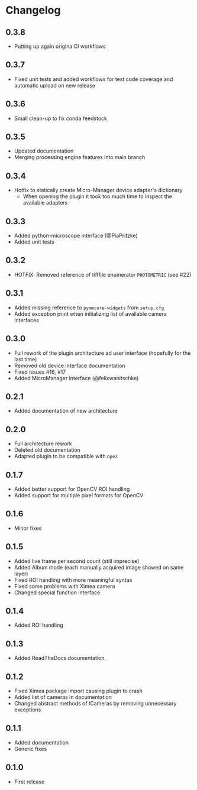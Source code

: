 # Changelog

## 0.3.8

- Putting up again origina CI workflows

## 0.3.7

- Fixed unit tests and added workflows for test code coverage and automatic upload on new release

## 0.3.6

- Small clean-up to fix conda feedstock

## 0.3.5

- Updated documentation
- Merging processing engine features into main branch

## 0.3.4

- Hotfix to statically create Micro-Manager device adapter's dictionary
  - When opening the plugin it took too much time to inspect the available adapters

## 0.3.3

- Added python-microscope interface (@PiaPritzke)
- Added unit tests

## 0.3.2

- HOTFIX: Removed reference of tifffile enumerator `PHOTOMETRIC` (see #22)

## 0.3.1

- Added missing reference to `pymmcore-widgets` from `setup.cfg`
- Added exception print when initializing list of available camera interfaces

## 0.3.0

- Full rework of the plugin architecture ad user interface (hopefully for the last time)
- Removed old device interface documentation
- Fixed issues #16, #17
- Added MicroManager interface (@felixwanitschke)

## 0.2.1

- Added documentation of new architecture

## 0.2.0

- Full architecture rework
- Deleted old documentation
- Adapted plugin to be compatible with `npe2`

## 0.1.7

- Added better support for OpenCV ROI handling
- Added support for multiple pixel formats for OpenCV

## 0.1.6

- Minor fixes

## 0.1.5

- Added live frame per second count (still imprecise)
- Added Album mode (each manually acquired image showed on same layer)
- Fixed ROI handling with more meaningful syntax
- Fixed some problems with Ximea camera
- Changed special function interface

## 0.1.4

- Added ROI handling

## 0.1.3

- Added ReadTheDocs documentation.

## 0.1.2

- Fixed Ximea package import causing plugin to crash
- Added list of cameras in documentation
- Changed abstract methods of ICameras by removing unnecessary exceptions

## 0.1.1

- Added documentation
- Generic fixes

## 0.1.0

- First release